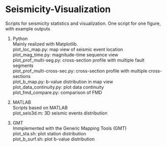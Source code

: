 # Seismicity-Visualization
Scripts for seismicity statistics and visualization. One script for one figure, with example outputs <br>

1. Python <br>
  Mainly realized with Matplotlib. <br>
  plot_loc_map.py: map view of seismic event location <br>
  plot_mag_time.py: magnitude-time sequence view <br>
  plot_prof_multi-seg.py: cross-section profile with multiple fault segments <br>
  plot_prof_multi-cross-sec.py: cross-section profile with multiple cross-sections <br>
  plot_b_map.py: b-value distribution in map view <br>
  plot_data_continuity.py: plot data continuity <br>
  plot_fmd_compare.py: comparison of FMD <br>

2. MATLAB <br>
  Scripts based on MATLAB <br>
  plot_seis3d.m: 3D seismic events distribution <br>

3. GMT <br>
  Immplemented with the Generic Mapping Tools (GMT) <br>
  plot_sta.sh: plot station distribution <br>
  plot_b_surf.sh: plot b-value distribution <br>
